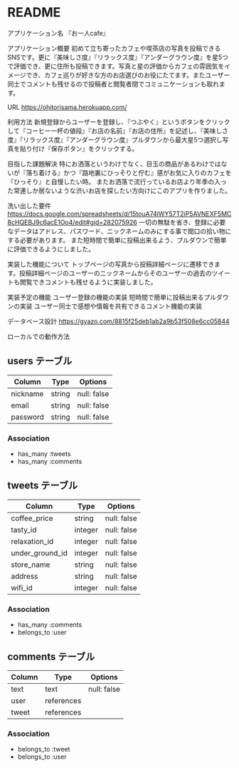 # README

アプリケーション名
『お一人cafe』

アプリケーション概要
初めて立ち寄ったカフェや喫茶店の写真を投稿できるSNSです。更に『美味しさ度』『リラックス度』『アンダーグラウン度』を星5つで評価でき、更に住所も投稿できます。写真と星の評価からカフェの雰囲気をイメージでき、カフェ巡りが好きな方のお店選びのお役にたてます。またユーザー同士でコメントも残せるので投稿者と閲覧者間でコミュニケーションも取れます。

URL
https://ohitorisama.herokuapp.com/

利用方法
新規登録からユーザーを登録し、『つぶやく』というボタンをクリックして『コーヒー一杯の値段』『お店の名前』『お店の住所』を記述し、『美味しさ度』『リラックス度』『アンダーグラウン度』プルダウンから最大星5つ選択し写真を貼り付け『保存ボタン』をクリックする。

目指した課題解決
特にお洒落というわけでなく、目玉の商品があるわけではないが『落ち着ける』かつ『路地裏にひっそりと佇む』感がお気に入りのカフェを『ひっそり』と自慢したい時。
またお洒落で流行っているお店より年季の入った常連しか居ないような渋いお店を探したい方向けにこのアプリを作りました。

洗い出した要件
https://docs.google.com/spreadsheets/d/15touA74lWY57T2iP5AVNEXF5MC8cHQEBJ9c6acE1Oo4/edit#gid=282075926
一切の無駄を省き、登録に必要なデータはアドレス、パスワード、ニックネームのみにする事で間口の拾い物にする必要があります。
また短時間で簡単に投稿出来るよう、プルダウンで簡単に評価できるようにしました。

実装した機能について
トップページの写真から投稿詳細ページに遷移できます。投稿詳細ページのユーザーのニックネームからそのユーザーの過去のツイートも閲覧できコメントも残せるように実装しました。

実装予定の機能
ユーザー登録の機能の実装
短時間で簡単に投稿出来るプルダウンの実装
ユーザー同士で感想や情報を共有できるコメント機能の実装

データベース設計
https://gyazo.com/8815f25deb1ab2a9b53f508e6cc05844

ローカルでの動作方法




## users テーブル
| Column     | Type   | Options     |
| ---------- | ------ | ----------- |
| nickname   | string | null: false |
| email      | string | null: false |
| password   | string | null: false |

### Association

- has_many :tweets
- has_many :comments

## tweets テーブル

| Column          | Type    | Options     |
| --------------- | ------- | ----------- |
| coffee_price    | string  | null: false |
| tasty_id        | integer | null: false |
| relaxation_id   | integer | null: false |
| under_ground_id | integer | null: false |
| store_name      | string  | null: false |
| address         | string  | null: false |
| wifi_id         | integer | null: false |



### Association

- has_many :comments
- belongs_to :user

## comments テーブル

| Column     | Type       | Options     |
| ---------- | ---------- | ----------- |
| text       | text       | null: false |
| user       | references |             |
| tweet      | references |             |

### Association

- belongs_to :tweet
- belongs_to :user
    

